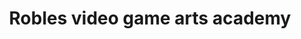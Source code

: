 ---
pid: LLP397
title: Robles video game arts academy
location_transcription: down town center city
zipcode: 
outside_phl: 
neighborhood: 
age: '9'
age_range: 6-13
instagram: 
image_file_name: LLP_397.jpg
proposal_transcription: Robles video game arts academy
topic: Art,Education,Technology,Youth
topic_summary: 0, 0, 0, 0
type: Building,Interactive,Sculpture Statue,Closed School
keywords_other: school, video games, bird
credit: Devin Robles
image_labels: 
twitter: 
facebook: 
permalink: "/monuments/llp397/"
layout: item-page
---